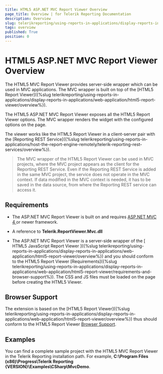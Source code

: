 ```yaml
---
title: HTML5 ASP.NET MVC Report Viewer Overview
page_title: Overview | for Telerik Reporting Documentation
description: Overview
slug: telerikreporting/using-reports-in-applications/display-reports-in-applications/web-application/html5-asp.net-mvc-report-viewer/overview
tags: overview
published: True
position: 0
---
```


# HTML5 ASP.NET MVC Report Viewer Overview



The HTML5 MVC Report Viewer provides server-side wrapper which can be used in MVC applications. The MVC wrapper is built on top of the         [HTML5 Report Viewer]({%slug telerikreporting/using-reports-in-applications/display-reports-in-applications/web-application/html5-report-viewer/overview%}).       

The HTML5 ASP.NET MVC Report Viewer exposes all the HTML5 Report Viewer options.         The MVC wrapper renders the widget with the configured options on the page.       

The viewer works like the HTML5 Report Viewer in a client-server pair with the [Reporting REST Service]({%slug telerikreporting/using-reports-in-applications/host-the-report-engine-remotely/telerik-reporting-rest-services/overview%}).       

>The MVC wrapper of the HTML5 Report Viewer can be used in MVC projects, where the MVC project appears as the client for the Reporting REST Service.           Even if the Reporting REST Service is added in the same MVC project, the service does not operate in the MVC context.           If data modified in the MVC context is needed, it has to be saved in the data source, from where the Reporting REST service can access it.         

## Requirements

* The ASP.NET MVC Report Viewer is built on and requires                [                   ASP.NET MVC 4                 ](http://www.asp.net/mvc/mvc4)                or newer framework.             

* A reference to __Telerik.ReportViewer.Mvc.dll__ 

* The ASP.NET MVC Report Viewer is a server-side wrapper of the [                 HTML5 JavaScript Report Viewer               ]({%slug telerikreporting/using-reports-in-applications/display-reports-in-applications/web-application/html5-report-viewer/overview%}) and you should conform to the HTML5 Report Viewer [Requirements]({%slug telerikreporting/using-reports-in-applications/display-reports-in-applications/web-application/html5-report-viewer/requirements-and-browser-support%}).               The CSS and JS files must be loaded on the page before creating the HTML5 Viewer.             

## Browser Support

The extension is based on the [HTML5 Report Viewer]({%slug telerikreporting/using-reports-in-applications/display-reports-in-applications/web-application/html5-report-viewer/overview%}) thus should conform           to the HTML5 Report Viewer [Browser Support](143e5c03-e69d-416f-9ac0-85c397b22b8e#BrowserSupport).         

## Examples

You can find a complete sample project with the HTML5 MVC Report Viewer in the Telerik Reporting installation path. For example,           __C:\Program Files (x86)\Progress\Telerik Reporting {VERSION}\Examples\CSharp\MvcDemo__.

